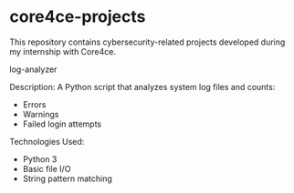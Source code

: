 # core4ce-projects

This repository contains cybersecurity-related projects developed during my internship with Core4ce.  

log-analyzer

Description: 
A Python script that analyzes system log files and counts:
- Errors
- Warnings
- Failed login attempts

Technologies Used:  
- Python 3  
- Basic file I/O  
- String pattern matching  

